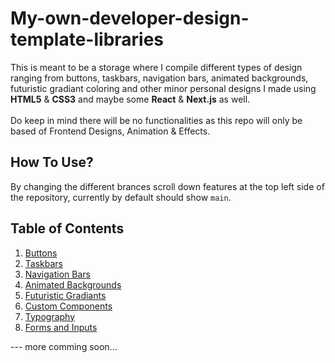 # My-own-developer-design-template-libraries

This is meant to be a storage where I compile different types of design ranging from buttons, taskbars, navigation bars, animated backgrounds, futuristic gradiant coloring and other minor personal designs I made using **HTML5** & **CSS3** and maybe some **React** & **Next.js** as well.
<br><br>
Do keep in mind there will be no functionalities as this repo will only be based of Frontend Designs, Animation & Effects.

## How To Use?
By changing the different brances scroll down features at the top left side of the repository, currently by default should show `main`.

## Table of Contents
1. [Buttons](#buttons)
2. [Taskbars](#taskbars)
3. [Navigation Bars](#navigation-bars)
4. [Animated Backgrounds](#animated-backgrounds)
5. [Futuristic Gradiants](#futuristic-gradiants)
6. [Custom Components](#custom-components)
7. [Typography](#typography)
8. [Forms and Inputs](#forms-and-inputs)

--- more comming soon...
